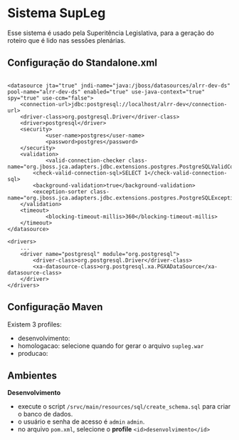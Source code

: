 # Sistema SupLeg
Esse sistema é usado pela Superitência Legislativa, para a geração do roteiro que é lido nas sessões plenárias. 


## Configuração do Standalone.xml

```

<datasource jta="true" jndi-name="java:/jboss/datasources/alrr-dev-ds" pool-name="alrr-dev-ds" enabled="true" use-java-context="true" spy="true" use-ccm="false">
	<connection-url>jdbc:postgresql://localhost/alrr-dev</connection-url>
	<driver-class>org.postgresql.Driver</driver-class>
	<driver>postgresql</driver>
	<security>
    		<user-name>postgres</user-name>
    		<password>postgres</password>
	</security>
    <validation>
    		<valid-connection-checker class-name="org.jboss.jca.adapters.jdbc.extensions.postgres.PostgreSQLValidConnectionChecker"/>
        <check-valid-connection-sql>SELECT 1</check-valid-connection-sql>
        <background-validation>true</background-validation>
        <exception-sorter class-name="org.jboss.jca.adapters.jdbc.extensions.postgres.PostgreSQLExceptionSorter"/>
	</validation>
    <timeout>
    		<blocking-timeout-millis>360</blocking-timeout-millis>
	</timeout>
</datasource>

<drivers>
	...
	<driver name="postgresql" module="org.postgresql">
		<driver-class>org.postgresql.Driver</driver-class>
		<xa-datasource-class>org.postgresql.xa.PGXADataSource</xa-datasource-class>
	</driver>
</drivers>

```

## Configuração Maven

Existem 3 profiles:
 - desenvolvimento:
 - homologacao: selecione quando for gerar o arquivo ``supleg.war``
 - producao:

## Ambientes

**Desenvolvimento**

 - execute o script ``/srvc/main/resources/sql/create_schema.sql`` para criar o banco de dados. 
 - o usuário e senha de acesso é ``admin`` ``admin``.
 - no arquivo ``pom.xml``, selecione o **profile** ``<id>desenvolvimento</id>``


```